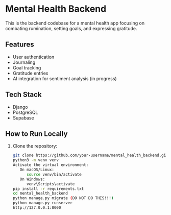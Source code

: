 # Mental Health Backend

This is the backend codebase for a mental health app focusing on combating rumination, setting goals, and expressing gratitude.

## Features
- User authentication
- Journaling
- Goal tracking
- Gratitude entries
- AI integration for sentiment analysis (in progress)

## Tech Stack
- Django
- PostgreSQL
- Supabase

## How to Run Locally
1. Clone the repository:
   ```bash
   git clone https://github.com/your-username/mental_health_backend.git
   python3 -m venv venv
   Activate the virtual environment:
      On macOS/Linux:
         source venv/bin/activate
      On Windows:
         venv\Scripts\activate
   pip install -r requirements.txt
   cd mental_health_backend
   python manage.py migrate (DO NOT DO THIS!!!)
   python manage.py runserver
   http://127.0.0.1:8000
